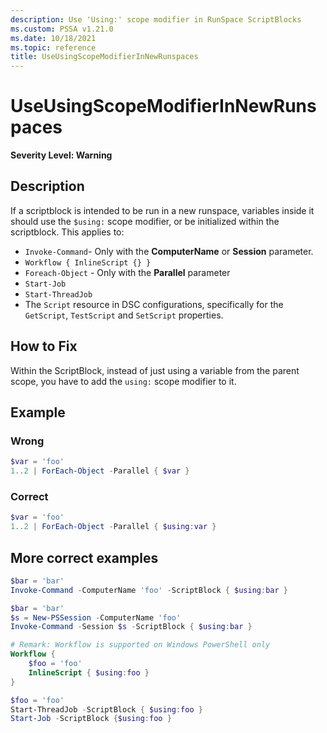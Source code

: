 ```yaml
---
description: Use 'Using:' scope modifier in RunSpace ScriptBlocks
ms.custom: PSSA v1.21.0
ms.date: 10/18/2021
ms.topic: reference
title: UseUsingScopeModifierInNewRunspaces
---
```

# UseUsingScopeModifierInNewRunspaces

**Severity Level: Warning**

## Description

If a scriptblock is intended to be run in a new runspace, variables inside it should use the
`$using:` scope modifier, or be initialized within the scriptblock. This applies to:

- `Invoke-Command`- Only with the **ComputerName** or **Session** parameter.
- `Workflow { InlineScript {} }`
- `Foreach-Object` - Only with the **Parallel** parameter
- `Start-Job`
- `Start-ThreadJob`
- The `Script` resource in DSC configurations, specifically for the `GetScript`, `TestScript` and
  `SetScript` properties.

## How to Fix

Within the ScriptBlock, instead of just using a variable from the parent scope, you have to add the
`using:` scope modifier to it.

## Example

### Wrong

```powershell
$var = 'foo'
1..2 | ForEach-Object -Parallel { $var }
```

### Correct

```powershell
$var = 'foo'
1..2 | ForEach-Object -Parallel { $using:var }
```

## More correct examples

```powershell
$bar = 'bar'
Invoke-Command -ComputerName 'foo' -ScriptBlock { $using:bar }
```

```powershell
$bar = 'bar'
$s = New-PSSession -ComputerName 'foo'
Invoke-Command -Session $s -ScriptBlock { $using:bar }
```

```powershell
# Remark: Workflow is supported on Windows PowerShell only
Workflow {
    $foo = 'foo'
    InlineScript { $using:foo }
}
```

```powershell
$foo = 'foo'
Start-ThreadJob -ScriptBlock { $using:foo }
Start-Job -ScriptBlock {$using:foo }
```
